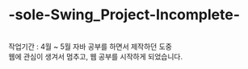 # -sole-Swing_Project-Incomplete-
<br>작업기간 : 4월 ~ 5월 자바 공부를 하면서 제작하던 도중 
<br>          웹에 관심이 생겨서 멈추고, 웹 공부를 시작하게 되었습니다. 
